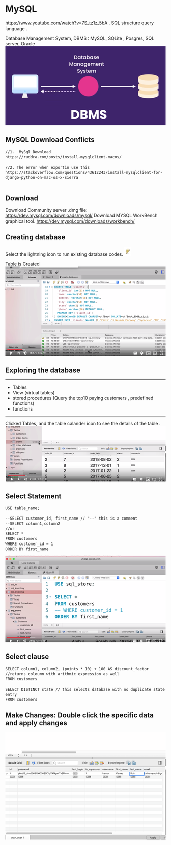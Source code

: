 # MySQL 
https://www.youtube.com/watch?v=7S_tz1z_5bA . 
SQL structure query language . 
  
Database Management System, DBMS  : MySQL, SQLite , Posgres, SQL server, Oracle
![images](https://github.com/KennySoh/Technical-Interview/blob/master/oop/mysql1.png) 

## MySQL Download Conflicts
```
//1.  MySql Download
https://ruddra.com/posts/install-mysqlclient-macos/

//2. The error when exportin use this 
https://stackoverflow.com/questions/43612243/install-mysqlclient-for-django-python-on-mac-os-x-sierra


```
  
## Download
Download Community server .dmg file: https://dev.mysql.com/downloads/mysql/
Download MYSQL WorkBench graphical tool. https://dev.mysql.com/downloads/workbench/

## Creating database
Select the lightning icon to run existing database codes. ![images](https://github.com/KennySoh/Technical-Interview/blob/master/oop/mysql2.png)

Table is Created
![images](https://github.com/KennySoh/Technical-Interview/blob/master/oop/mysql3.png)

## Exploring the database
***
- Tables
- View (virtual tables) 
- stored procedures (Query the top10 paying customers , predefined functions) 
- functions 
***

Clicked Tables, and the table calander icon to see the details of the table . 
![images](https://github.com/KennySoh/Technical-Interview/blob/master/oop/mysql4.png)

## Select Statement
```
USE table_name;

--SELECT customer_id, first_name // "--" this is a comment
--SELECT column1,column2
//or
SELECT *
FROM customers 
WHERE customer_id = 1
ORDER BY first_name
```
![images](https://github.com/KennySoh/Technical-Interview/blob/master/oop/mysql5.png)

## Select clause
```
SELECT column1, column2, (points * 10) + 100 AS discount_factor //returns coloumn with arithmic expression as well
FROM customers

SELECT DISTINCT state // this selects database with no duplicate state entry
FROM customers 
```
## Make Changes: Double click the specific data and apply changes
![images](https://github.com/KennySoh/Technical-Interview/blob/master/oop/mysql6.png)

## 

